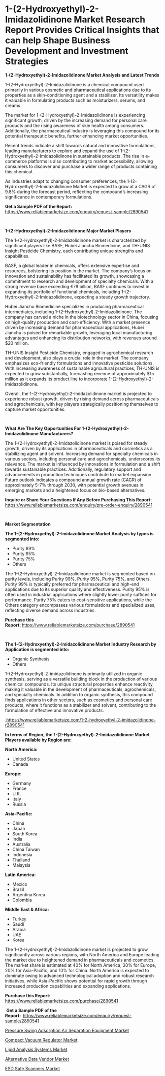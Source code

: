 <p><h1>1-(2-Hydroxyethyl)-2-Imidazolidinone Market Research Report Provides Critical Insights that can help Shape Business Development and Investment Strategies</h1></p><p><strong>1-(2-Hydroxyethyl)-2-Imidazolidinone Market Analysis and Latest Trends</strong></p>
<p><p>1-(2-Hydroxyethyl)-2-Imidazolidinone is a chemical compound used primarily in various cosmetic and pharmaceutical applications due to its properties as a skin-conditioning agent and a stabilizer. Its versatility makes it valuable in formulating products such as moisturizers, serums, and creams.</p><p>The market for 1-(2-Hydroxyethyl)-2-Imidazolidinone is experiencing significant growth, driven by the increasing demand for personal care products and the rising awareness of skin health among consumers. Additionally, the pharmaceutical industry is leveraging this compound for its potential therapeutic benefits, further enhancing market opportunities.</p><p>Recent trends indicate a shift towards natural and innovative formulations, leading manufacturers to explore and expand the use of 1-(2-Hydroxyethyl)-2-Imidazolidinone in sustainable products. The rise in e-commerce platforms is also contributing to market accessibility, allowing consumers to discover and purchase a wider range of products containing this chemical.</p><p>As industries adapt to changing consumer preferences, the 1-(2-Hydroxyethyl)-2-Imidazolidinone Market is expected to grow at a CAGR of 9.8% during the forecast period, reflecting the compound’s increasing significance in contemporary formulations.</p></p>
<p><strong>Get a Sample PDF of the Report:&nbsp;</strong> <a href="https://www.reliablemarketsize.com/enquiry/request-sample/2890541?utm_campaign=1903&utm_medium=2&utm_source=Github&utm_content=ia&utm_term=14032025&utm_id=1-2-hydroxyethyl-2-imidazolidinone">https://www.reliablemarketsize.com/enquiry/request-sample/2890541</a></p>
<p>&nbsp;</p>
<p><strong>1-(2-Hydroxyethyl)-2-Imidazolidinone Major Market Players</strong></p>
<p><p>The 1-(2-Hydroxyethyl)-2-Imidazolidinone market is characterized by significant players like BASF, Hubei Jianchu Biomedicine, and TH-UNIS Insight Pesticide Chemistry, each contributing unique strengths and capabilities.</p><p>BASF, a global leader in chemicals, offers extensive expertise and resources, bolstering its position in the market. The company’s focus on innovation and sustainability has facilitated its growth, showcasing a commitment to research and development of specialty chemicals. With a strong revenue base exceeding €78 billion, BASF continues to invest in expanding its portfolio of functional chemicals, including 1-(2-Hydroxyethyl)-2-Imidazolidinone, expecting a steady growth trajectory.</p><p>Hubei Jianchu Biomedicine specializes in producing pharmaceutical intermediates, including 1-(2-Hydroxyethyl)-2-Imidazolidinone. The company has carved a niche in the biotechnology sector in China, focusing on high-quality production and cost-efficiency. With a market presence driven by increasing demand for pharmaceutical applications, Hubei Jianchu is poised for remarkable growth, leveraging local manufacturing advantages and enhancing its distribution networks, with revenues around $20 million.</p><p>TH-UNIS Insight Pesticide Chemistry, engaged in agrochemical research and development, also plays a crucial role in the market. The company emphasizes eco-friendly formulations and innovative pesticide solutions. With increasing awareness of sustainable agricultural practices, TH-UNIS is expected to grow substantially, forecasting revenue of approximately $15 million as it expands its product line to incorporate 1-(2-Hydroxyethyl)-2-Imidazolidinone.</p><p>Overall, the 1-(2-Hydroxyethyl)-2-Imidazolidinone market is projected to experience robust growth, driven by rising demand across pharmaceuticals and agrochemicals, with key players strategically positioning themselves to capture market opportunities.</p></p>
<p>&nbsp;</p>
<p><strong>What Are The Key Opportunities For 1-(2-Hydroxyethyl)-2-Imidazolidinone Manufacturers?</strong></p>
<p><p>The 1-(2-Hydroxyethyl)-2-Imidazolidinone market is poised for steady growth, driven by its applications in pharmaceuticals and cosmetics as a stabilizing agent and solvent. Increasing demand for specialty chemicals in various sectors, including personal care and agrochemicals, underscores its relevance. The market is influenced by innovations in formulation and a shift towards sustainable practices. Additionally, regulatory support and advancements in production techniques contribute to market expansion. Future outlook indicates a compound annual growth rate (CAGR) of approximately 5-7% through 2030, with potential growth avenues in emerging markets and a heightened focus on bio-based alternatives.</p></p>
<p><strong>Inquire or Share Your Questions If Any Before Purchasing This Report:</strong> <a href="https://www.reliablemarketsize.com/enquiry/pre-order-enquiry/2890541?utm_campaign=1903&utm_medium=2&utm_source=Github&utm_content=ia&utm_term=14032025&utm_id=1-2-hydroxyethyl-2-imidazolidinone">https://www.reliablemarketsize.com/enquiry/pre-order-enquiry/2890541</a></p>
<p>&nbsp;</p>
<p><strong>Market Segmentation</strong></p>
<p><strong>The 1-(2-Hydroxyethyl)-2-Imidazolidinone Market Analysis by types is segmented into:</strong></p>
<p><ul><li>Purity 99%</li><li>Purity 95%</li><li>Purity 75%</li><li>Others</li></ul></p>
<p><p>The 1-(2-Hydroxyethyl)-2-Imidazolidinone market is segmented based on purity levels, including Purity 99%, Purity 95%, Purity 75%, and Others. Purity 99% is typically preferred for pharmaceutical and high-end applications due to its superior quality and effectiveness. Purity 95% is often used in industrial applications where slightly lower purity suffices for performance. Purity 75% caters to cost-sensitive applications, while the Others category encompasses various formulations and specialized uses, reflecting diverse demand across industries.</p></p>
<p><strong>Purchase this Report:&nbsp;</strong><a href="https://www.reliablemarketsize.com/purchase/2890541?utm_campaign=1903&utm_medium=2&utm_source=Github&utm_content=ia&utm_term=14032025&utm_id=1-2-hydroxyethyl-2-imidazolidinone">https://www.reliablemarketsize.com/purchase/2890541</a></p>
<p>&nbsp;</p>
<p><strong>The 1-(2-Hydroxyethyl)-2-Imidazolidinone Market Industry Research by Application is segmented into:</strong></p>
<p><ul><li>Organic Synthesis</li><li>Others</li></ul></p>
<p><p>1-(2-Hydroxyethyl)-2-imidazolidinone is primarily utilized in organic synthesis, serving as a versatile building block in the production of various chemical compounds. Its unique structural properties enhance reactivity, making it valuable in the development of pharmaceuticals, agrochemicals, and specialty chemicals. In addition to organic synthesis, this compound finds applications in other sectors, such as cosmetics and personal care products, where it functions as a stabilizer and solvent, contributing to the formulation of effective and innovative products.</p></p>
<p><a href="https://www.reliablemarketsize.com/1-2-hydroxyethyl-2-imidazolidinone-r2890541?utm_campaign=1903&utm_medium=2&utm_source=Github&utm_content=ia&utm_term=14032025&utm_id=1-2-hydroxyethyl-2-imidazolidinone">&nbsp;https://www.reliablemarketsize.com/1-2-hydroxyethyl-2-imidazolidinone-r2890541</a></p>
<p><strong>In terms of Region, the 1-(2-Hydroxyethyl)-2-Imidazolidinone Market Players available by Region are:</strong></p>
<p>
    <p> <strong> North America: </strong>
        <ul>
            <li>United States</li>
            <li>Canada</li>
        </ul>
        </p> 
    <p> <strong> Europe: </strong>
        <ul>
            <li>Germany</li>
            <li>France</li>
            <li>U.K.</li>
            <li>Italy</li>
            <li>Russia</li>
        </ul>
        </p> 
    <p> <strong> Asia-Pacific: </strong>
        <ul>
            <li>China</li>
            <li>Japan</li>
            <li>South Korea</li>
            <li>India</li>
            <li>Australia</li>
            <li>China Taiwan</li>
            <li>Indonesia</li>
            <li>Thailand</li>
            <li>Malaysia</li>
        </ul>
        </p> 
    <p> <strong> Latin America: </strong>
        <ul>
            <li>Mexico</li>
            <li>Brazil</li>
            <li>Argentina Korea</li>
            <li>Colombia</li>
        </ul>
        </p> 
    <p> <strong> Middle East & Africa: </strong>
        <ul>
            <li>Turkey</li>
            <li>Saudi</li>
            <li>Arabia</li>
            <li>UAE</li>
            <li>Korea</li>
        </ul>
    </p>
    </p>
<p><p>The 1-(2-Hydroxyethyl)-2-Imidazolidinone market is projected to grow significantly across various regions, with North America and Europe leading the market due to heightened demand in pharmaceuticals and cosmetics. The market share is estimated at 40% for North America, 30% for Europe, 20% for Asia-Pacific, and 10% for China. North America is expected to dominate owing to advanced technological adoption and robust research initiatives, while Asia-Pacific shows potential for rapid growth through increased production capabilities and expanding applications.</p></p>
<p><strong>Purchase this Report: </strong><a href="https://www.reliablemarketsize.com/purchase/2890541?utm_campaign=1903&utm_medium=2&utm_source=Github&utm_content=ia&utm_term=14032025&utm_id=1-2-hydroxyethyl-2-imidazolidinone">https://www.reliablemarketsize.com/purchase/2890541</a></p>
<p>&nbsp;<strong>Get a Sample PDF of the Report:&nbsp;&nbsp;</strong><a href="https://www.reliablemarketsize.com/enquiry/request-sample/2890541?utm_campaign=1903&utm_medium=2&utm_source=Github&utm_content=ia&utm_term=14032025&utm_id=1-2-hydroxyethyl-2-imidazolidinone">https://www.reliablemarketsize.com/enquiry/request-sample/2890541</a></p>
<p><strong></strong></p>
<p><p><a href="https://github.com/keehnkaesssi/Market-Research-Report-List-1/blob/main/pressure-swing-adsorption-air-separation-equipment-market.md?utm_campaign=1903&utm_medium=2&utm_source=Github&utm_content=ia&utm_term=14032025&utm_id=1-2-hydroxyethyl-2-imidazolidinone">Pressure Swing Adsorption Air Separation Equipment Market</a></p><p><a href="https://github.com/viohlbrenksf/Market-Research-Report-List-1/blob/main/compact-vacuum-regulator-market.md?utm_campaign=1903&utm_medium=2&utm_source=Github&utm_content=ia&utm_term=14032025&utm_id=1-2-hydroxyethyl-2-imidazolidinone">Compact Vacuum Regulator Market</a></p><p><a href="https://github.com/landtmman/Market-Research-Report-List-1/blob/main/lipid-analysis-systems-market.md?utm_campaign=1903&utm_medium=2&utm_source=Github&utm_content=ia&utm_term=14032025&utm_id=1-2-hydroxyethyl-2-imidazolidinone">Lipid Analysis Systems Market</a></p><p><a href="https://github.com/ashepherd82/Market-Research-Report-List-7/blob/main/alternative-data-vendor-market.md?utm_campaign=1903&utm_medium=2&utm_source=Github&utm_content=ia&utm_term=14032025&utm_id=1-2-hydroxyethyl-2-imidazolidinone">Alternative Data Vendor Market</a></p><p><a href="https://github.com/vasosblenksk/Market-Research-Report-List-1/blob/main/esd-safe-scanners-market.md?utm_campaign=1903&utm_medium=2&utm_source=Github&utm_content=ia&utm_term=14032025&utm_id=1-2-hydroxyethyl-2-imidazolidinone">ESD Safe Scanners Market</a></p></p>